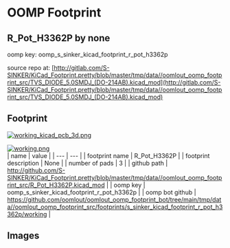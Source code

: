 # OOMP Footprint  
## R_Pot_H3362P  by none  
  
oomp key: oomp_s_sinker_kicad_footprint_r_pot_h3362p  
  
source repo at: [http://gitlab.com/S-SINKER/KiCad_Footprint.pretty/blob/master/tmp/data//oomlout_oomp_footprint_src/TVS_DIODE_5.0SMDJ_(DO-214AB).kicad_mod](http://gitlab.com/S-SINKER/KiCad_Footprint.pretty/blob/master/tmp/data//oomlout_oomp_footprint_src/TVS_DIODE_5.0SMDJ_(DO-214AB).kicad_mod)  
## Footprint  
  
[![working_kicad_pcb_3d.png](working_kicad_pcb_3d_600.png)](working_kicad_pcb_3d.png)  
  
[![working.png](working_600.png)](working.png)  
| name | value | 
| --- | --- | 
| footprint name | R_Pot_H3362P | 
| footprint description | None | 
| number of pads | 3 | 
| github path | http://github.com/S-SINKER/KiCad_Footprint.pretty/blob/master/tmp/data//oomlout_oomp_footprint_src/R_Pot_H3362P.kicad_mod | 
| oomp key | oomp_s_sinker_kicad_footprint_r_pot_h3362p | 
| oomp bot github | https://github.com/oomlout/oomlout_oomp_footprint_bot/tree/main/tmp/data//oomlout_oomp_footprint_src/footprints/s_sinker_kicad_footprint_r_pot_h3362p/working | 
## Images  
